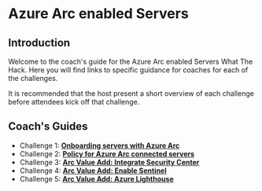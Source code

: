 # Azure Arc enabled Servers

## Introduction

Welcome to the coach's guide for the Azure Arc enabled Servers What The Hack. Here you will find links to specific guidance for coaches for each of the challenges.

It is recommended that the host present a short overview of each challenge before attendees kick off that challenge.

## Coach's Guides

- Challenge 1: **[Onboarding servers with Azure Arc](Solution-01.md)**
- Challenge 2: **[Policy for Azure Arc connected servers](Solution-02.md)**
- Challenge 3: **[Arc Value Add: Integrate Security Center](Solution-03.md)**
- Challenge 4: **[Arc Value Add: Enable Sentinel](Solution-04.md)**
- Challenge 5: **[Arc Value Add: Azure Lighthouse](Solution-04.md)**